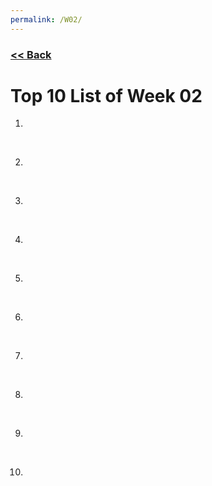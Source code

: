 ```yaml
---
permalink: /W02/
---
```

### [<< Back](../)

# Top 10 List of Week 02

1. []()<br>

	<br>

2. []()<br>

	<br>

3. []()<br>

	<br>

4. []()<br>

	<br>

5. []()<br>

	<br>

6. []()<br>

	<br>

7. []()<br>

	<br>

8. []()<br>

	<br>

9. []()<br>

	<br>

10. []()<br>

	<br>
